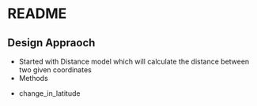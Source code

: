 # README

## Design Appraoch
  * Started with Distance model which will calculate the distance between two given coordinates
  * Methods
   - change_in_latitude
